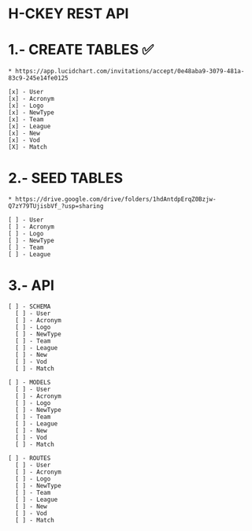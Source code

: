 # H-CKEY REST API

  # 1.- CREATE TABLES ✅
    * https://app.lucidchart.com/invitations/accept/0e48aba9-3079-481a-83c9-245e14fe0125

    [x] - User
    [x] - Acronym
    [x] - Logo
    [x] - NewType
    [x] - Team
    [x] - League
    [x] - New
    [x] - Vod
    [X] - Match

  # 2.- SEED TABLES
    * https://drive.google.com/drive/folders/1hdAntdpErqZ0Bzjw-Q7zY79TUjisbVf_?usp=sharing

    [ ] - User
    [ ] - Acronym
    [ ] - Logo
    [ ] - NewType
    [ ] - Team
    [ ] - League

  # 3.- API

    [ ] - SCHEMA
      [ ] - User
      [ ] - Acronym
      [ ] - Logo
      [ ] - NewType
      [ ] - Team
      [ ] - League
      [ ] - New
      [ ] - Vod
      [ ] - Match
      
    [ ] - MODELS
      [ ] - User
      [ ] - Acronym
      [ ] - Logo
      [ ] - NewType
      [ ] - Team
      [ ] - League
      [ ] - New
      [ ] - Vod
      [ ] - Match

    [ ] - ROUTES
      [ ] - User
      [ ] - Acronym
      [ ] - Logo
      [ ] - NewType
      [ ] - Team
      [ ] - League
      [ ] - New
      [ ] - Vod
      [ ] - Match